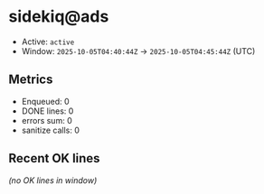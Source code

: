 # sidekiq@ads

- Active: `active`
- Window: `2025-10-05T04:40:44Z` → `2025-10-05T04:45:44Z` (UTC)

## Metrics
- Enqueued: 0
- DONE lines: 0
- errors sum: 0
- sanitize calls: 0

## Recent OK lines
_(no OK lines in window)_
